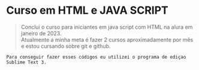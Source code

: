 <h1>Curso em HTML e JAVA SCRIPT</h1>

>Conclui o curso para iniciantes em java script com HTML na alura em janeiro de 2023.<br>
>Atualmente a minha meta é fazer 2 cursos aproximadamente por mês e estou cursando sobre git e github.

```
Para conseguir fazer esses códigos eu utilizei o programa de ediçao Sublime Text 3.
```
